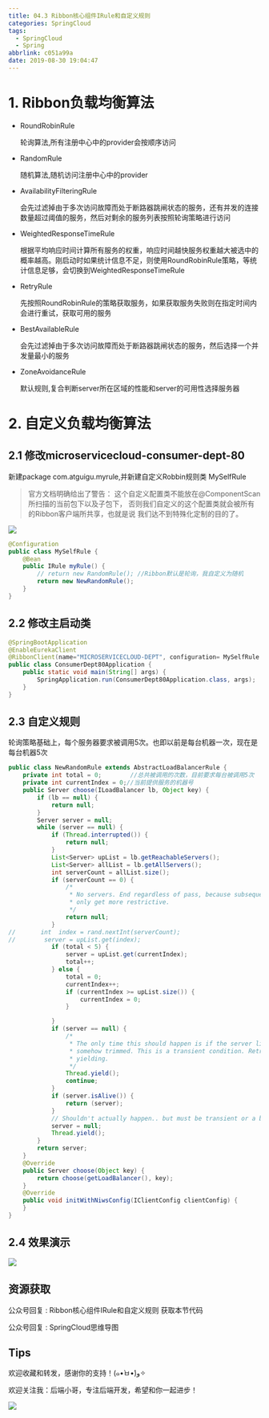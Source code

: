 ```yaml
---
title: 04.3 Ribbon核心组件IRule和自定义规则
categories: SpringCloud
tags:
  - SpringCloud
  - Spring
abbrlink: c051a99a
date: 2019-08-30 19:04:47
---
```


# 1. Ribbon负载均衡算法
- RoundRobinRule

    轮询算法,所有注册中心中的provider会按顺序访问

<!--more-->

- RandomRule

    随机算法,随机访问注册中心中的provider

- AvailabilityFilteringRule

    会先过滤掉由于多次访问故障而处于断路器跳闸状态的服务，还有并发的连接数量超过阈值的服务，然后对剩余的服务列表按照轮询策略进行访问

- WeightedResponseTimeRule

    根据平均响应时间计算所有服务的权重，响应时间越快服务权重越大被选中的概率越高。刚启动时如果统计信息不足，则使用RoundRobinRule策略，等统计信息足够，会切换到WeightedResponseTimeRule

- RetryRule

    先按照RoundRobinRule的策略获取服务，如果获取服务失败则在指定时间内会进行重试，获取可用的服务

- BestAvailableRule

    会先过滤掉由于多次访问故障而处于断路器跳闸状态的服务，然后选择一个并发量最小的服务

- ZoneAvoidanceRule

    默认规则,复合判断server所在区域的性能和server的可用性选择服务器

# 2. 自定义负载均衡算法
## 2.1  修改microservicecloud-consumer-dept-80
新建package com.atguigu.myrule,并新建自定义Robbin规则类 MySelfRule
>  官方文档明确给出了警告： 
这个自定义配置类不能放在@ComponentScan所扫描的当前包下以及子包下， 
否则我们自定义的这个配置类就会被所有的Ribbon客户端所共享，也就是说 
我们达不到特殊化定制的目的了。

![](https://raw.githubusercontent.com/lujiahao0708/PicRepo/master/blogPic/SpringCloud/%E5%B0%9A%E7%A1%85%E8%B0%B7-SpringCloud%E6%95%99%E7%A8%8B/04.3%20Ribbon%E6%A0%B8%E5%BF%83%E7%BB%84%E4%BB%B6IRule%E5%92%8C%E8%87%AA%E5%AE%9A%E4%B9%89%E8%A7%84%E5%88%99/1.png)

```java
@Configuration
public class MySelfRule {
    @Bean
    public IRule myRule() {
        // return new RandomRule(); //Ribbon默认是轮询，我自定义为随机
        return new NewRandomRule();
    }
}
```

## 2.2 修改主启动类
```java
@SpringBootApplication
@EnableEurekaClient
@RibbonClient(name="MICROSERVICECLOUD-DEPT", configuration= MySelfRule.class)
public class ConsumerDept80Application {
    public static void main(String[] args) {
        SpringApplication.run(ConsumerDept80Application.class, args);
    }
}
```

## 2.3 自定义规则
轮询策略基础上，每个服务器要求被调用5次。也即以前是每台机器一次，现在是每台机器5次

```java
public class NewRandomRule extends AbstractLoadBalancerRule {
    private int total = 0;        //总共被调用的次数，目前要求每台被调用5次
    private int currentIndex = 0;//当前提供服务的机器号
    public Server choose(ILoadBalancer lb, Object key) {
        if (lb == null) {
            return null;
        }
        Server server = null;
        while (server == null) {
            if (Thread.interrupted()) {
                return null;
            }
            List<Server> upList = lb.getReachableServers();
            List<Server> allList = lb.getAllServers();
            int serverCount = allList.size();
            if (serverCount == 0) {
                /*
                 * No servers. End regardless of pass, because subsequent passes
                 * only get more restrictive.
                 */
                return null;
            }
//       int  index = rand.nextInt(serverCount); 
//        server = upList.get(index); 
            if (total < 5) {
                server = upList.get(currentIndex);
                total++;
            } else {
                total = 0;
                currentIndex++;
                if (currentIndex >= upList.size()) {
                    currentIndex = 0;
                }

            }
            if (server == null) {
                /*
                 * The only time this should happen is if the server list were
                 * somehow trimmed. This is a transient condition. Retry after
                 * yielding.
                 */
                Thread.yield();
                continue;
            }
            if (server.isAlive()) {
                return (server);
            }
            // Shouldn't actually happen.. but must be transient or a bug.
            server = null;
            Thread.yield();
        }
        return server;
    }
    @Override
    public Server choose(Object key) {
        return choose(getLoadBalancer(), key);
    }
    @Override
    public void initWithNiwsConfig(IClientConfig clientConfig) {
    }
}
```

## 2.4 效果演示

![](https://raw.githubusercontent.com/lujiahao0708/PicRepo/master/blogPic/SpringCloud/%E5%B0%9A%E7%A1%85%E8%B0%B7-SpringCloud%E6%95%99%E7%A8%8B/04.3%20Ribbon%E6%A0%B8%E5%BF%83%E7%BB%84%E4%BB%B6IRule%E5%92%8C%E8%87%AA%E5%AE%9A%E4%B9%89%E8%A7%84%E5%88%99/2.Ribbon%E8%87%AA%E5%AE%9A%E4%B9%89%E7%AE%97%E6%B3%95%E6%BC%94%E7%A4%BA.gif)

## 资源获取
公众号回复 : Ribbon核心组件IRule和自定义规则 获取本节代码

公众号回复 : SpringCloud思维导图

## Tips
欢迎收藏和转发，感谢你的支持！(๑•̀ㅂ•́)و✧ 

欢迎关注我：后端小哥，专注后端开发，希望和你一起进步！

![](https://raw.githubusercontent.com/lujiahao0708/PicRepo/master/%E5%85%AC%E4%BC%97%E5%8F%B7%E4%BA%8C%E7%BB%B4%E7%A0%81.jpg)
